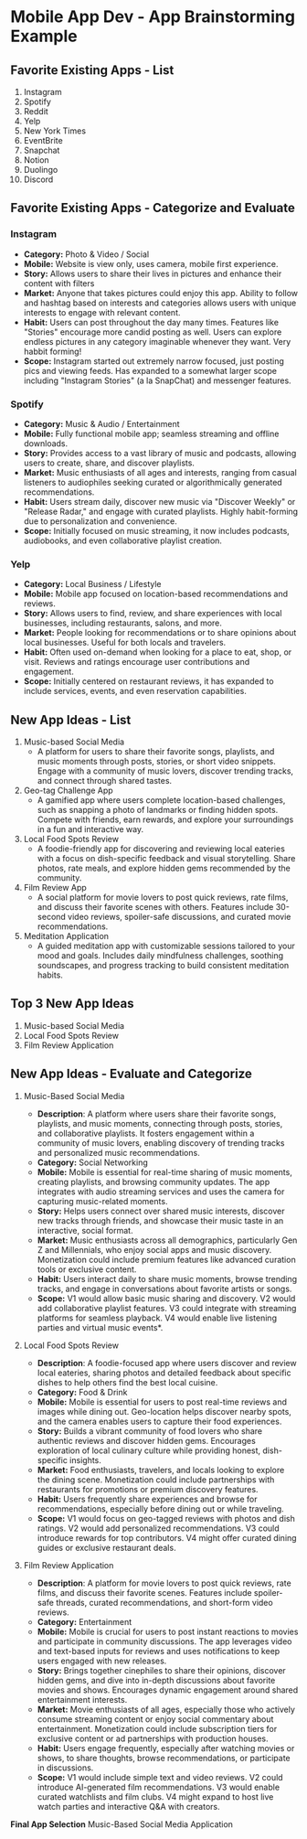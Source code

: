 Mobile App Dev - App Brainstorming Example
===

## Favorite Existing Apps - List
1. Instagram
1. Spotify
1. Reddit
1. Yelp
1. New York Times
1. EventBrite
1. Snapchat
1. Notion
1. Duolingo
1. Discord

## Favorite Existing Apps - Categorize and Evaluate
### Instagram
   - **Category:** Photo & Video / Social 
   - **Mobile:** Website is view only, uses camera, mobile first experience.
   - **Story:** Allows users to share their lives in pictures and enhance their content with filters
   - **Market:** Anyone that takes pictures could enjoy this app. Ability to follow and hashtag based on interests and categories allows users with unique interests to engage with relevant content.
   - **Habit:** Users can post throughout the day many times. Features like "Stories" encourage more candid posting as well. Users can explore endless pictures in any category imaginable whenever they want. Very habbit forming!
   - **Scope:** Instagram started out extremely narrow focused, just posting pics and viewing feeds. Has expanded to a somewhat larger scope including "Instagram Stories" (a la SnapChat) and messenger features. 
### Spotify
   - **Category:** Music & Audio / Entertainment 
   - **Mobile:** Fully functional mobile app; seamless streaming and offline downloads.
   - **Story:**  Provides access to a vast library of music and podcasts, allowing users to create, share, and discover playlists.
   - **Market:** Music enthusiasts of all ages and interests, ranging from casual listeners to audiophiles seeking curated or algorithmically generated recommendations.
   - **Habit:** Users stream daily, discover new music via "Discover Weekly" or "Release Radar," and engage with curated playlists. Highly habit-forming due to personalization and convenience.
   - **Scope:** Initially focused on music streaming, it now includes podcasts, audiobooks, and even collaborative playlist creation. 
### Yelp
   - **Category:** Local Business / Lifestyle
   - **Mobile:** Mobile app focused on location-based recommendations and reviews.
   - **Story:**  Allows users to find, review, and share experiences with local businesses, including restaurants, salons, and more.
   - **Market:** People looking for recommendations or to share opinions about local businesses. Useful for both locals and travelers.
   - **Habit:** Often used on-demand when looking for a place to eat, shop, or visit. Reviews and ratings encourage user contributions and engagement.
   - **Scope:** Initially centered on restaurant reviews, it has expanded to include services, events, and even reservation capabilities.

## New App Ideas - List
1. Music-based Social Media
   - A platform for users to share their favorite songs, playlists, and music moments through posts, stories, or short video snippets. Engage with a community of music lovers, discover trending tracks, and connect through shared tastes.
3. Geo-tag Challenge App
    - A gamified app where users complete location-based challenges, such as snapping a photo of landmarks or finding hidden spots. Compete with friends, earn rewards, and explore your surroundings in a fun and interactive way.
5. Local Food Spots Review
    - A foodie-friendly app for discovering and reviewing local eateries with a focus on dish-specific feedback and visual storytelling. Share photos, rate meals, and explore hidden gems recommended by the community.
7. Film Review App
    - A social platform for movie lovers to post quick reviews, rate films, and discuss their favorite scenes with others. Features include 30-second video reviews, spoiler-safe discussions, and curated movie recommendations.
9. Meditation Application
    - A guided meditation app with customizable sessions tailored to your mood and goals. Includes daily mindfulness challenges, soothing soundscapes, and progress tracking to build consistent meditation habits.

## Top 3 New App Ideas
1. Music-based Social Media
2. Local Food Spots Review 
3. Film Review Application

## New App Ideas - Evaluate and Categorize
1. Music-Based Social Media
   - **Description**: A platform where users share their favorite songs, playlists, and music moments, connecting through posts, stories, and collaborative playlists. It fosters engagement within a community of music lovers, enabling discovery of trending tracks and personalized music recommendations.
   - **Category:** Social Networking
   - **Mobile:** Mobile is essential for real-time sharing of music moments, creating playlists, and browsing community updates. The app integrates with audio streaming services and uses the camera for capturing music-related moments.
   - **Story:** Helps users connect over shared music interests, discover new tracks through friends, and showcase their music taste in an interactive, social format.
   - **Market:** Music enthusiasts across all demographics, particularly Gen Z and Millennials, who enjoy social apps and music discovery. Monetization could include premium features like advanced curation tools or exclusive content.
   - **Habit:** Users interact daily to share music moments, browse trending tracks, and engage in conversations about favorite artists or songs.
   - **Scope:** V1 would allow basic music sharing and discovery. V2 would add collaborative playlist features. V3 could integrate with streaming platforms for seamless playback. V4 would enable live listening parties and virtual music events*.

2. Local Food Spots Review
   - **Description**: A foodie-focused app where users discover and review local eateries, sharing photos and detailed feedback about specific dishes to help others find the best local cuisine.
   - **Category:** Food & Drink
   - **Mobile:** Mobile is essential for users to post real-time reviews and images while dining out. Geo-location helps discover nearby spots, and the camera enables users to capture their food experiences.
   - **Story:** Builds a vibrant community of food lovers who share authentic reviews and discover hidden gems. Encourages exploration of local culinary culture while providing honest, dish-specific insights.
   - **Market:** Food enthusiasts, travelers, and locals looking to explore the dining scene. Monetization could include partnerships with restaurants for promotions or premium discovery features.
   - **Habit:** Users frequently share experiences and browse for recommendations, especially before dining out or while traveling.
   - **Scope:** V1 would focus on geo-tagged reviews with photos and dish ratings. V2 would add personalized recommendations. V3 could introduce rewards for top contributors. V4 might offer curated dining guides or exclusive restaurant deals.

3. Film Review Application
   - **Description**: A platform for movie lovers to post quick reviews, rate films, and discuss their favorite scenes. Features include spoiler-safe threads, curated recommendations, and short-form video reviews.
   - **Category:** Entertainment
   - **Mobile:** Mobile is crucial for users to post instant reactions to movies and participate in community discussions. The app leverages video and text-based inputs for reviews and uses notifications to keep users engaged with new releases.
   - **Story:** Brings together cinephiles to share their opinions, discover hidden gems, and dive into in-depth discussions about favorite movies and shows. Encourages dynamic engagement around shared entertainment interests.
   - **Market:** Movie enthusiasts of all ages, especially those who actively consume streaming content or enjoy social commentary about entertainment. Monetization could include subscription tiers for exclusive content or ad partnerships with production houses.
   - **Habit:** Users engage frequently, especially after watching movies or shows, to share thoughts, browse recommendations, or participate in discussions.
   - **Scope:** V1 would include simple text and video reviews. V2 could introduce AI-generated film recommendations. V3 would enable curated watchlists and film clubs. V4 might expand to host live watch parties and interactive Q&A with creators.


**Final App Selection**
Music-Based Social Media Application
